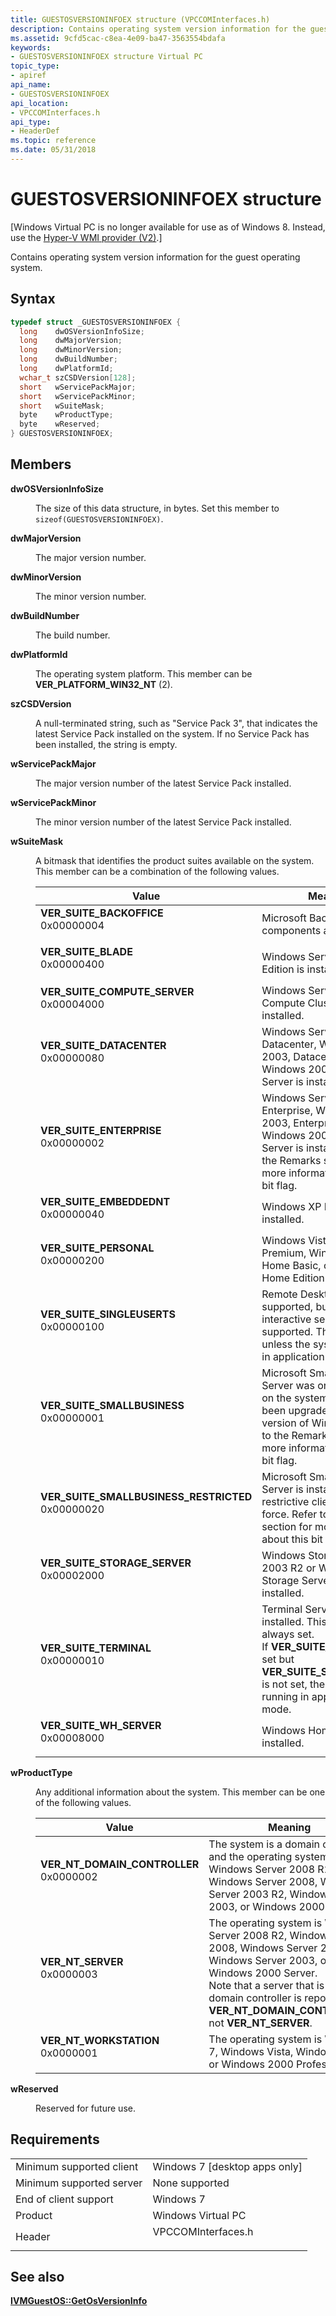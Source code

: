 ```yaml
---
title: GUESTOSVERSIONINFOEX structure (VPCCOMInterfaces.h)
description: Contains operating system version information for the guest operating system.
ms.assetid: 9cfd5cac-c8ea-4e09-ba47-3563554bdafa
keywords:
- GUESTOSVERSIONINFOEX structure Virtual PC
topic_type:
- apiref
api_name:
- GUESTOSVERSIONINFOEX
api_location:
- VPCCOMInterfaces.h
api_type:
- HeaderDef
ms.topic: reference
ms.date: 05/31/2018
---
```


# GUESTOSVERSIONINFOEX structure

\[Windows Virtual PC is no longer available for use as of Windows 8. Instead, use the [Hyper-V WMI provider (V2)](/windows/desktop/HyperV_v2/windows-virtualization-portal).\]

Contains operating system version information for the guest operating system.

## Syntax


```C++
typedef struct _GUESTOSVERSIONINFOEX {
  long    dwOSVersionInfoSize;
  long    dwMajorVersion;
  long    dwMinorVersion;
  long    dwBuildNumber;
  long    dwPlatformId;
  wchar_t szCSDVersion[128];
  short   wServicePackMajor;
  short   wServicePackMinor;
  short   wSuiteMask;
  byte    wProductType;
  byte    wReserved;
} GUESTOSVERSIONINFOEX;
```



## Members

<dl> <dt>

**dwOSVersionInfoSize**
</dt> <dd>

The size of this data structure, in bytes. Set this member to `sizeof(GUESTOSVERSIONINFOEX)`.

</dd> <dt>

**dwMajorVersion**
</dt> <dd>

The major version number.

</dd> <dt>

**dwMinorVersion**
</dt> <dd>

The minor version number.

</dd> <dt>

**dwBuildNumber**
</dt> <dd>

The build number.

</dd> <dt>

**dwPlatformId**
</dt> <dd>

The operating system platform. This member can be **VER\_PLATFORM\_WIN32\_NT** (2).

</dd> <dt>

**szCSDVersion**
</dt> <dd>

A null-terminated string, such as "Service Pack 3", that indicates the latest Service Pack installed on the system. If no Service Pack has been installed, the string is empty.

</dd> <dt>

**wServicePackMajor**
</dt> <dd>

The major version number of the latest Service Pack installed.

</dd> <dt>

**wServicePackMinor**
</dt> <dd>

The minor version number of the latest Service Pack installed.

</dd> <dt>

**wSuiteMask**
</dt> <dd>

A bitmask that identifies the product suites available on the system. This member can be a combination of the following values.



| Value                                                                                                                                                                                                                                                                                          | Meaning                                                                                                                                                                                                           |
|------------------------------------------------------------------------------------------------------------------------------------------------------------------------------------------------------------------------------------------------------------------------------------------------|-------------------------------------------------------------------------------------------------------------------------------------------------------------------------------------------------------------------|
| <span id="VER_SUITE_BACKOFFICE"></span><span id="ver_suite_backoffice"></span><dl> <dt>**VER\_SUITE\_BACKOFFICE**</dt> <dt>0x00000004</dt> </dl>                                            | Microsoft BackOffice components are installed.<br/>                                                                                                                                                         |
| <span id="VER_SUITE_BLADE"></span><span id="ver_suite_blade"></span><dl> <dt>**VER\_SUITE\_BLADE**</dt> <dt>0x00000400</dt> </dl>                                                           | Windows Server 2003, Web Edition is installed.<br/>                                                                                                                                                         |
| <span id="VER_SUITE_COMPUTE_SERVER"></span><span id="ver_suite_compute_server"></span><dl> <dt>**VER\_SUITE\_COMPUTE\_SERVER**</dt> <dt>0x00004000</dt> </dl>                               | Windows Server 2003, Compute Cluster Edition is installed.<br/>                                                                                                                                             |
| <span id="VER_SUITE_DATACENTER"></span><span id="ver_suite_datacenter"></span><dl> <dt>**VER\_SUITE\_DATACENTER**</dt> <dt>0x00000080</dt> </dl>                                            | Windows Server 2008 Datacenter, Windows Server 2003, Datacenter Edition, or Windows 2000 Datacenter Server is installed.<br/>                                                                               |
| <span id="VER_SUITE_ENTERPRISE"></span><span id="ver_suite_enterprise"></span><dl> <dt>**VER\_SUITE\_ENTERPRISE**</dt> <dt>0x00000002</dt> </dl>                                            | Windows Server 2008 Enterprise, Windows Server 2003, Enterprise Edition, or Windows 2000 Advanced Server is installed. Refer to the Remarks section for more information about this bit flag.<br/>          |
| <span id="VER_SUITE_EMBEDDEDNT"></span><span id="ver_suite_embeddednt"></span><dl> <dt>**VER\_SUITE\_EMBEDDEDNT**</dt> <dt>0x00000040</dt> </dl>                                            | Windows XP Embedded is installed.<br/>                                                                                                                                                                      |
| <span id="VER_SUITE_PERSONAL"></span><span id="ver_suite_personal"></span><dl> <dt>**VER\_SUITE\_PERSONAL**</dt> <dt>0x00000200</dt> </dl>                                                  | Windows Vista Home Premium, Windows Vista Home Basic, or Windows XP Home Edition is installed.<br/>                                                                                                         |
| <span id="VER_SUITE_SINGLEUSERTS"></span><span id="ver_suite_singleuserts"></span><dl> <dt>**VER\_SUITE\_SINGLEUSERTS**</dt> <dt>0x00000100</dt> </dl>                                      | Remote Desktop is supported, but only one interactive session is supported. This value is set unless the system is running in application server mode.<br/>                                                 |
| <span id="VER_SUITE_SMALLBUSINESS"></span><span id="ver_suite_smallbusiness"></span><dl> <dt>**VER\_SUITE\_SMALLBUSINESS**</dt> <dt>0x00000001</dt> </dl>                                   | Microsoft Small Business Server was once installed on the system, but may have been upgraded to another version of Windows. Refer to the Remarks section for more information about this bit flag.<br/>     |
| <span id="VER_SUITE_SMALLBUSINESS_RESTRICTED"></span><span id="ver_suite_smallbusiness_restricted"></span><dl> <dt>**VER\_SUITE\_SMALLBUSINESS\_RESTRICTED**</dt> <dt>0x00000020</dt> </dl> | Microsoft Small Business Server is installed with the restrictive client license in force. Refer to the Remarks section for more information about this bit flag.<br/>                                      |
| <span id="VER_SUITE_STORAGE_SERVER"></span><span id="ver_suite_storage_server"></span><dl> <dt>**VER\_SUITE\_STORAGE\_SERVER**</dt> <dt>0x00002000</dt> </dl>                               | Windows Storage Server 2003 R2 or Windows Storage Server 2003is installed.<br/>                                                                                                                             |
| <span id="VER_SUITE_TERMINAL"></span><span id="ver_suite_terminal"></span><dl> <dt>**VER\_SUITE\_TERMINAL**</dt> <dt>0x00000010</dt> </dl>                                                  | Terminal Services is installed. This value is always set.<br/> If **VER\_SUITE\_TERMINAL** is set but **VER\_SUITE\_SINGLEUSERTS** is not set, the system is running in application server mode.<br/> |
| <span id="VER_SUITE_WH_SERVER"></span><span id="ver_suite_wh_server"></span><dl> <dt>**VER\_SUITE\_WH\_SERVER**</dt> <dt>0x00008000</dt> </dl>                                              | Windows Home Server is installed.<br/>                                                                                                                                                                      |



 

</dd> <dt>

**wProductType**
</dt> <dd>

Any additional information about the system. This member can be one of the following values.



| Value                                                                                                                                                                                                                                                           | Meaning                                                                                                                                                                                                                                                                                      |
|-----------------------------------------------------------------------------------------------------------------------------------------------------------------------------------------------------------------------------------------------------------------|----------------------------------------------------------------------------------------------------------------------------------------------------------------------------------------------------------------------------------------------------------------------------------------------|
| <span id="VER_NT_DOMAIN_CONTROLLER"></span><span id="ver_nt_domain_controller"></span><dl> <dt>**VER\_NT\_DOMAIN\_CONTROLLER**</dt> <dt>0x0000002</dt> </dl> | The system is a domain controller and the operating system is Windows Server 2008 R2, Windows Server 2008, Windows Server 2003 R2, Windows Server 2003, or Windows 2000 Server.<br/>                                                                                                   |
| <span id="VER_NT_SERVER"></span><span id="ver_nt_server"></span><dl> <dt>**VER\_NT\_SERVER**</dt> <dt>0x0000003</dt> </dl>                                   | The operating system is Windows Server 2008 R2, Windows Server 2008, Windows Server 2003 R2, Windows Server 2003, or Windows 2000 Server.<br/> Note that a server that is also a domain controller is reported as **VER\_NT\_DOMAIN\_CONTROLLER**, not **VER\_NT\_SERVER**.<br/> |
| <span id="VER_NT_WORKSTATION"></span><span id="ver_nt_workstation"></span><dl> <dt>**VER\_NT\_WORKSTATION**</dt> <dt>0x0000001</dt> </dl>                    | The operating system is Windows 7, Windows Vista, Windows XP, or Windows 2000 Professional.<br/>                                                                                                                                                                                       |



 

</dd> <dt>

**wReserved**
</dt> <dd>

Reserved for future use.

</dd> </dl>

## Requirements



|                                     |                                                                                               |
|-------------------------------------|-----------------------------------------------------------------------------------------------|
| Minimum supported client<br/> | Windows 7 \[desktop apps only\]<br/>                                                    |
| Minimum supported server<br/> | None supported<br/>                                                                     |
| End of client support<br/>    | Windows 7<br/>                                                                          |
| Product<br/>                  | Windows Virtual PC<br/>                                                                 |
| Header<br/>                   | <dl> <dt>VPCCOMInterfaces.h</dt> </dl> |



## See also

<dl> <dt>

[**IVMGuestOS::GetOsVersionInfo**](ivmguestos-getosversioninfo.md)
</dt> </dl>

 


